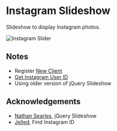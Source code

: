 # Instagram Slideshow

Slideshow to display Instagram photos. 

![Instagram Slider](http://i.imgur.com/P6gypwr.png)

## Notes

- Register [New Client](http://instagram.com/developer)
- [Get Instagram User ID](http://jelled.com/instagram/lookup-user-id)
- Using older version of jQuery Slideshow

## Acknowledgements

- [Nathan Searles](https://github.com/nathansearles), jQuery Slideshow
- [Jelled](http://jelled.com), Find Instagram ID
